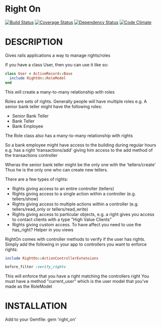 Right On
========

[![Build Status](https://travis-ci.org/sealink/right_on.png?branch=master)](https://travis-ci.org/sealink/right_on)
[![Coverage Status](https://coveralls.io/repos/sealink/right_on/badge.png)](https://coveralls.io/r/sealink/right_on)
[![Dependency Status](https://gemnasium.com/sealink/right_on.png?travis)](https://gemnasium.com/sealink/right_on)
[![Code Climate](https://codeclimate.com/github/sealink/right_on.png)](https://codeclimate.com/github/sealink/right_on)


# DESCRIPTION

Gives rails applications a way to manage rights/roles

If you have a class User, then you can use it like so:

```ruby
class User < ActiveRecord::Base
  include RightOn::RoleModel
end
```

This will create a many-to-many relationship with roles

Roles are sets of rights. Generally people will have multiple roles
e.g. A senior bank teller might have the following roles:
* Senior Bank Teller
* Bank Teller
* Bank Employee

The Role class also has a many-to-many relationship with rights

So a bank employee might have access to the building during regular hours
e.g. has a right 'transactions/add' giving him access to the add method of the transactions controller

Wheras the senior bank teller might be the only one with the 'tellers/create'
Thus he is the only one who can create new tellers.

There are a few types of rights:
* Rights giving access to an entire controller (tellers)
* Rights giving access to a single action within a controller (e.g. tellers/show)
* Rights giving access to multiple actions within a controller (e.g. tellers/read_only or tellers/read_write)
* Rights giving access to particular objects, e.g. a right gives you access to contact clients with a type "High Value Clients"
* Rights giving custom access. To have affect you need to use the has_right? Helper in you views

RightOn comes with controller methods to verify if the user has rights. Simply add the following in your app to controllers
you want to enforce rights:

```ruby
include RightOn::ActionControllerExtensions

before_filter :verify_rights
```

This will enforce that you have a right matching the controllers right
You must have a method "current_user" which is the user model that you've made as the RoleModel

# INSTALLATION

Add to your Gemfile:
gem 'right_on'
